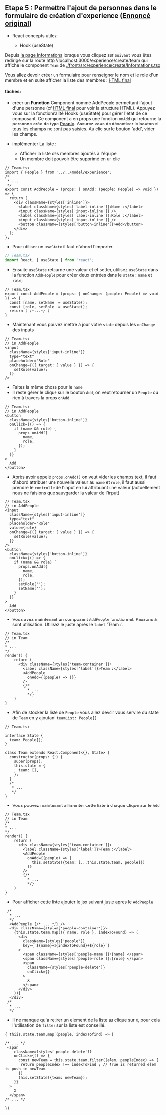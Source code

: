 ## Etape 5 : Permettre l'ajout de personnes dans le formulaire de création d'experience ([Ennoncé original](./step-5.md))

- React concepts utiles:

  - Hook (useState)

Depuis [la page Informations](http://localhost:3001/experience/create/informations) lorsque vous cliquez sur `Suivant` vous êtes redirigé sur la route [http://localhost:3000/experience/create/team](http://localhost:3001/experience/create/team) qui affiche le component `Team` de [./front/src/experience/create/Informations.tsx](./front/src/experience/create/Informations.tsx)

Vous allez devoir créer un formulaire pour renseigner le nom et le role d'un membre et en suite afficher la liste des membres : [HTML final](./front/html-css-integration/Team.html)

#### tâches:

- créer un **Function** Component nommé AddPeople permettant l'ajout d'une personne (cf [HTML final](./front/html-css-integration/Team.html) pour voir la structure HTML). Appuyez vous sur la fonctionnalité Hooks (useState) pour gérer l'état de ce composant. Ce component a en props une fonction `onAdd` qui retourne la personne crée de type [People](./front/src/model/experience.ts). Assurez vous de désactiver le bouton si tous les champs ne sont pas saisies. Au clic sur le bouton 'add', vider les champs.

- implémenter La liste :
  - Afficher la liste des membres ajoutés à l'équipe
  - Un membre doit pouvoir être supprimé en un clic

```tsx
// Team.tsx
import { People } from '../../model/experience';
/*
 * ...
 */
export const AddPeople = (props: { onAdd: (people: People) => void }) => {
  return (
    <div className={styles['inline']}>
      <label className={styles['label-inline']}>Name :</label>
      <input className={styles['input-inline']} />
      <label className={styles['label-inline']}>Role :</label>
      <input className={styles['input-inline']} />
      <button className={styles['button-inline']}>Add</button>
    </div>
  );
};
```

- Pour utiliser un `useState` il faut d'abord l'importer

```ts
// Team.tsx
import React, { useState } from 'react';
```

- Ensuite `useState` retourne une valeur et et setter, utilisez `useState` dans la function `AddPeople` pour créer deux entrées dans le `state` : `name` et `role`;

```tsx
// Team.tsx
export const AddPeople = (props: { onChange: (people: People) => void }) => {
  const [name, setName] = useState();
  const [role, setRole] = useState();
  return ( /*...*/ )
}
```

- Maintenant vous pouvez mettre à jour votre `state` depuis les `onChange` des inputs

```tsx
// Team.tsx
// in AddPeople
<input
  className={styles['input-inline']}
  type="text"
  placeholder="Role"
  onChange={({ target: { value } }) => {
    setRole(value);
  }}
/>
```

- Faites la même chose pour le `name`
- Il reste gérer le clique sur le bouton `Add`, on veut retourner un `People` ou rien à travers la props `onAdd`

```tsx
// Team.tsx
// in AddPeople
<button
  className={styles['button-inline']}
  onClick={() => {
    if (name && role) {
      props.onAdd({
        name,
        role,
      });
    }
  }}
>
  Add
</button>
```

- Après avoir appelé `props.onAdd()` on veut vider les champs text, il faut d'abord attribuer une nouvelle valeur au `name` et `role`, il faut aussi prendre le `controlle` de l'input en lui attribuant une valeur (actuellement nous ne faisions que sauvgarder la valeur de l'input)

```tsx
// Team.tsx
// in AddPeople
<input
  className={styles['input-inline']}
  type="text"
  placeholder="Role"
  value={role}
  onChange={({ target: { value } }) => {
    setRole(value);
  }}
/>
<button
  className={styles['button-inline']}
  onClick={() => {
    if (name && role) {
      props.onAdd({
        name,
        role,
      });
      setRole('');
      setName('');
    }
  }}
>
  Add
</button>
```

- Vous avez maintenant un composant `AddPeople` fonctionnel. Passons à sont utilisation. Utilisez le juste après le `label` 'Team :'.

```tsx
// Team.tsx
// in Team
/*
* ...
*/
render() {
    return (
      <div className={styles['team-container']}>
        <label className={styles['label']}>Team :</label>
        <AddPeople
          onAdd={(people) => {}}
        />
        {/*
          * ...
          */}
    )
}

```

- Afin de stocker la liste de `People` vous allez devoir vous servire du state de `Team` en y ajoutant `teamList: People[]`

```tsx
// Team.tsx

interface State {
  team: People[];
}

class Team extends React.Component<{}, State> {
  constructor(props: {}) {
    super(props);
    this.state = {
      team: [],
    };
  }
  /*
   * ...
   */
}
```

- Vous pouvez maintenant allimenter cette liste à chaque clique sur le `Add`

```tsx
// Team.tsx
// in Team
/*
* ...
*/
render() {
    return (
      <div className={styles['team-container']}>
        <label className={styles['label']}>Team :</label>
        <AddPeople
          onAdd={(people) => {
            this.setState({team: [...this.state.team, people]})
          }}
        />
        {/*
          * ...
          */}
    )
}

```

- Pour afficher cette liste ajouter le jsx suivant juste apres le `AddPeople`

```tsx
 /*
  * ...
  */
  <AddPeople {/* ... */} />
  <div className={styles['people-container']}>
    {this.state.team.map(({ name, role }, indexToFound) => (
      <div
        className={styles['people']}
        key={`${name}+${indexToFound}+${role}`}
      >
        <span className={styles['people-name']}>{name} </span>
        <span className={styles['people-role']}>{role} </span>
        <span
          className={styles['people-delete']}
          onClick={}
        >
          X
        </span>
      </div>
    ))}
  </div>
 /*
  * ...
  */
```

- Il ne manque qu'a retirer un element de la liste au clique sur `X`, pour cela l'utilisation de `filter` sur la liste est conseillé.

```tsx
{ thiis.state.team.map((people, indexTofind) => {

/* ... */
 <span
    className={styles['people-delete']}
    onClick={() => {
      const newTeam = this.state.team.filter((elem, peopleIndex) => {
       return peopleIndex !== indexToFind ; // true is returned elem is push in newTeam
      })
      this.setState({team: newTeam});
    }}
  >
    X
  </span>
/* ... */

})
```